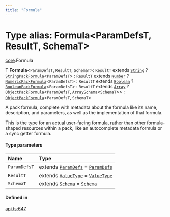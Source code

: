 ```yaml
---
title: "Formula"
---
```

# Type alias: Formula<ParamDefsT, ResultT, SchemaT\>

[core](../modules/core.md).Formula

Ƭ **Formula**<`ParamDefsT`, `ResultT`, `SchemaT`\>: `ResultT` extends [`String`](../enums/core.ValueType.md#string) ? [`StringPackFormula`](core.StringPackFormula.md)<`ParamDefsT`\> : `ResultT` extends [`Number`](../enums/core.ValueType.md#number) ? [`NumericPackFormula`](core.NumericPackFormula.md)<`ParamDefsT`\> : `ResultT` extends [`Boolean`](../enums/core.ValueType.md#boolean) ? [`BooleanPackFormula`](core.BooleanPackFormula.md)<`ParamDefsT`\> : `ResultT` extends [`Array`](../enums/core.ValueType.md#array) ? [`ObjectPackFormula`](core.ObjectPackFormula.md)<`ParamDefsT`, [`ArraySchema`](../interfaces/core.ArraySchema.md)<`SchemaT`\>\> : [`ObjectPackFormula`](core.ObjectPackFormula.md)<`ParamDefsT`, `SchemaT`\>

A pack formula, complete with metadata about the formula like its name, description, and parameters,
as well as the implementation of that formula.

This is the type for an actual user-facing formula, rather than other formula-shaped resources within a
pack, like an autocomplete metadata formula or a sync getter formula.

#### Type parameters

| Name | Type |
| :------ | :------ |
| `ParamDefsT` | extends [`ParamDefs`](core.ParamDefs.md) = [`ParamDefs`](core.ParamDefs.md) |
| `ResultT` | extends [`ValueType`](../enums/core.ValueType.md) = [`ValueType`](../enums/core.ValueType.md) |
| `SchemaT` | extends [`Schema`](core.Schema.md) = [`Schema`](core.Schema.md) |

#### Defined in

[api.ts:647](https://github.com/coda/packs-sdk/blob/main/api.ts#L647)

